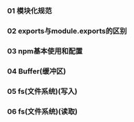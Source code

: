 
### 01  模块化规范

### 02  exports与module.exports的区别

### 03  npm基本使用和配置

### 04  Buffer(缓冲区)

### 05  fs(文件系统)(写入)

### 06  fs(文件系统)(读取)

